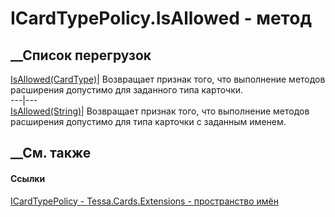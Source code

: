 # ICardTypePolicy.IsAllowed - метод
##  __Список перегрузок
[IsAllowed(CardType)](M_Tessa_Cards_Extensions_ICardTypePolicy_IsAllowed_1.htm)|
Возвращает признак того, что выполнение методов расширения допустимо для
заданного типа карточки.  
---|---  
[IsAllowed(String)](M_Tessa_Cards_Extensions_ICardTypePolicy_IsAllowed.htm)|
Возвращает признак того, что выполнение методов расширения допустимо для типа
карточки с заданным именем.  
##  __См. также
#### Ссылки
[ICardTypePolicy - ](T_Tessa_Cards_Extensions_ICardTypePolicy.htm)
[Tessa.Cards.Extensions - пространство имён](N_Tessa_Cards_Extensions.htm)
